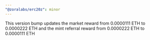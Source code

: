 ```yaml
---
"@zoralabs/erc20z": minor
---
```


This version bump updates the market reward from 0.0000111 ETH to 0.0000222 ETH and the mint referral reward from 0.0000222 ETH to 0.0000111 ETH
